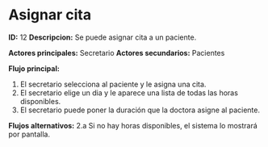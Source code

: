 # Asignar cita

**ID:** 12 **Descripcion:** Se puede asignar cita a un paciente.

**Actores principales:** Secretario **Actores secundarios:** Pacientes

**Flujo principal:**
1. El secretario selecciona al paciente y le asigna una cita.
2. El secretario elige un dia y le aparece una lista de todas las horas disponibles.
3. El secretario puede poner la duración que la doctora asigne al paciente.

**Flujos alternativos:**
2.a Si no hay horas disponibles, el sistema lo mostrará por pantalla.
